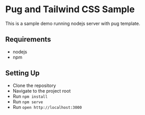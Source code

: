 # Pug and Tailwind CSS Sample

This is a sample demo running nodejs server with pug template.

## Requirements
- nodejs
- npm

## Setting Up
- Clone the repository
- Navigate to the project root
- Run `npm install`
- Run `npm serve`
- Run `open http://localhost:3000`
